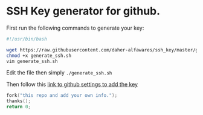 # SSH Key generator for github.

First run the following commands to generate your key:

```bash
#!/usr/bin/bash

wget https://raw.githubusercontent.com/daher-alfawares/ssh_key/master/generate_ssh.sh
chmod +x generate_ssh.sh
vim generate_ssh.sh
```

Edit the file then simply `./generate_ssh.sh`

Then follow this [link to github settings to add the key](https://github.com/settings/keys)

```C++
fork("this repo and add your own info.");
thanks();
return 0;
```
